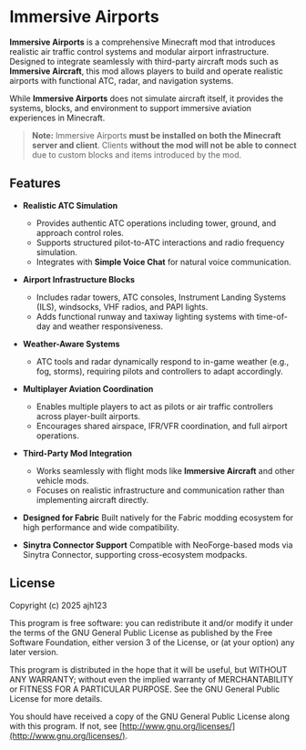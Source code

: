 # Immersive Airports

**Immersive Airports** is a comprehensive Minecraft mod that introduces realistic air traffic control systems and modular airport infrastructure. Designed to integrate seamlessly with third-party aircraft mods such as **Immersive Aircraft**, this mod allows players to build and operate realistic airports with functional ATC, radar, and navigation systems.

While **Immersive Airports** does not simulate aircraft itself, it provides the systems, blocks, and environment to support immersive aviation experiences in Minecraft.

> **Note:** Immersive Airports **must be installed on both the Minecraft server and client**.
> Clients **without the mod will not be able to connect** due to custom blocks and items introduced by the mod.

## Features

* **Realistic ATC Simulation**

  * Provides authentic ATC operations including tower, ground, and approach control roles.
  * Supports structured pilot-to-ATC interactions and radio frequency simulation.
  * Integrates with **Simple Voice Chat** for natural voice communication.

* **Airport Infrastructure Blocks**

  * Includes radar towers, ATC consoles, Instrument Landing Systems (ILS), windsocks, VHF radios, and PAPI lights.
  * Adds functional runway and taxiway lighting systems with time-of-day and weather responsiveness.

* **Weather-Aware Systems**

  * ATC tools and radar dynamically respond to in-game weather (e.g., fog, storms), requiring pilots and controllers to adapt accordingly.

* **Multiplayer Aviation Coordination**

  * Enables multiple players to act as pilots or air traffic controllers across player-built airports.
  * Encourages shared airspace, IFR/VFR coordination, and full airport operations.

* **Third-Party Mod Integration**

  * Works seamlessly with flight mods like **Immersive Aircraft** and other vehicle mods.
  * Focuses on realistic infrastructure and communication rather than implementing aircraft directly.

* **Designed for Fabric**
  Built natively for the Fabric modding ecosystem for high performance and wide compatibility.

* **Sinytra Connector Support**
  Compatible with NeoForge-based mods via Sinytra Connector, supporting cross-ecosystem modpacks.

## License

Copyright (c) 2025 ajh123

This program is free software: you can redistribute it and/or modify
it under the terms of the GNU General Public License as published by
the Free Software Foundation, either version 3 of the License, or
(at your option) any later version.

This program is distributed in the hope that it will be useful,
but WITHOUT ANY WARRANTY; without even the implied warranty of
MERCHANTABILITY or FITNESS FOR A PARTICULAR PURPOSE. See the
GNU General Public License for more details.

You should have received a copy of the GNU General Public License
along with this program. If not, see [http://www.gnu.org/licenses/](http://www.gnu.org/licenses/).
